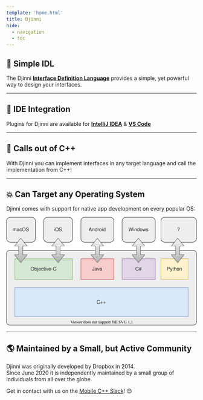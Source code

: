 ```yaml
---
template: 'home.html'
title: Djinni
hide:
  - navigation
  - toc
---
```



## :clap: Simple IDL

The Djinni [**Interface Definition Language**](djinni-generator/idl.md) provides a simple, yet powerful way to design your interfaces.

---

## :electric_plug: IDE Integration

Plugins for Djinni are available for [**IntelliJ IDEA**](djinni-intellij-plugin/index.md) & [**VS Code**](vscode-djinni/index.md)

---

## :rocket: Calls out of C++

With Djinni you can implement interfaces in any target language and call the implementation from C++!


---

## :boom: Can Target any Operating System

Djinni comes with support for native app development on every popular OS:

![Djinni architecture](assets/overview.drawio.svg)

---

## :earth_americas: Maintained by a Small, but Active Community

Djinni was originally developed by Dropbox in 2014.<br>
Since June 2020 it is independently maintained by a small group of individuals from all over the globe.

Get in contact with us on the [Mobile C++ Slack](https://mobilecpp.slack.com/)! :blush:

<br>
<br>
